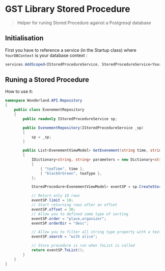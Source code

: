 ﻿# GST Library Stored Procedure

> Helper for runing Stored Procedure against a Postgresql database

## Initialisation

First you have to reference a service (in the Startup class) where `YourDBContext` is your database context :

```C#
services.AddScoped<IStoredProcedureService, StoredProcedureService<YourDBContext>>();
```

## Runing a Stored Procedure

How to use it:

```C#
namespace Wonderland.API.Repository
{
    public class EvenementRepository
    {
        public readonly IStoredProcedureService sp;

        public EvenementRepository(IStoredProcedureService _sp)
        {
            sp = _sp;
        }

        public List<EvenementViewModel> GetEvenement(string time, string teaType)
        {
            IDictionary<string, string> parameters = new Dictionary<string, string>()
            {
                { "teaTime", time },
                { "blackOrGreen", teaType },
            };

            StoredProcedure<EvenementViewModel> eventSP = sp.CreateStoredProcedure<EvenementViewModel>("searchTeaTimeEvenements", parameters);

			// Return only 10 rows
			eventSP.limit = 10;
			// Start returning rows after an offset
            eventSP.offset = 30;
			// Allow you to defined some type of sorting
			eventSP.order = "place,organizer";
            eventSP.orderDir = "desc";

			// Allow you to filter all string type property with a texte
            eventSP.search = "with alice";

			// Store procedure is run when ToList is called
            return eventSP.ToList();
        }
    }
}
```
